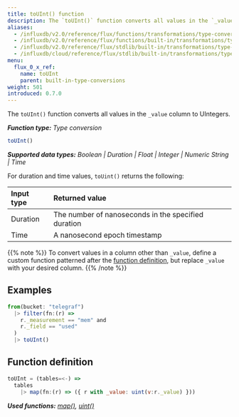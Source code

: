 ```yaml
---
title: toUInt() function
description: The `toUInt()` function converts all values in the `_value` column to UIntegers.
aliases:
  - /influxdb/v2.0/reference/flux/functions/transformations/type-conversions/touint
  - /influxdb/v2.0/reference/flux/functions/built-in/transformations/type-conversions/touint/
  - /influxdb/v2.0/reference/flux/stdlib/built-in/transformations/type-conversions/touint/
  - /influxdb/cloud/reference/flux/stdlib/built-in/transformations/type-conversions/touint/
menu:
  flux_0_x_ref:
    name: toUInt
    parent: built-in-type-conversions
weight: 501
introduced: 0.7.0
---
```


The `toUInt()` function converts all values in the `_value` column to UIntegers.

_**Function type:** Type conversion_  

```js
toUInt()
```

_**Supported data types:** Boolean | Duration | Float | Integer | Numeric String | Time_

For duration and time values, `toUint()` returns the following:

| Input type | Returned value                                      |
|:---------- |:--------------                                      |
| Duration   | The number of nanoseconds in the specified duration |
| Time       | A nanosecond epoch timestamp                        |

{{% note %}}
To convert values in a column other than `_value`, define a custom function
patterned after the [function definition](#function-definition),
but replace `_value` with your desired column.
{{% /note %}}

## Examples
```js
from(bucket: "telegraf")
  |> filter(fn:(r) =>
    r._measurement == "mem" and
    r._field == "used"
  )
  |> toUInt()
```

## Function definition
```js
toUInt = (tables=<-) =>
  tables
    |> map(fn:(r) => ({ r with _value: uint(v:r._value) }))
```

_**Used functions:**
[map()](/influxdb/v2.0/reference/flux/stdlib/built-in/transformations/map),
[uint()](/influxdb/v2.0/reference/flux/stdlib/built-in/transformations/type-conversions/uint)_

